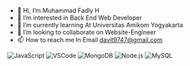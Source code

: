 - 👋 Hi, I’m Muhammad Fadly H
- 👀 I’m interested in Back End Web Developer
- 🌱 I’m currently learning At Universitas Amikom Yogyakarta
- 💞️ I’m looking to collaborate on Website-Engineer
- 📫 How to reach me In Email davit9747@gmail.com

![JavaScript](https://img.shields.io/badge/JavaScript-323330?logo=javascript&logoColor=F7DF1E)
![VSCode](https://img.shields.io/badge/VSCode-007ACC?logo=visual-studio-code&logoColor=white)
![MongoDB](https://img.shields.io/badge/MongoDB-47A248?logo=mongodb&logoColor=white)
![Node.js](https://img.shields.io/badge/Node.js-339933?logo=node.js&logoColor=white)
![MySQL](https://img.shields.io/badge/MySQL-4479A1?logo=mysql&logoColor=white)

<!---
FadlyMuhammad10/FadlyMuhammad10 is a ✨ special ✨ repository because its `README.md` (this file) appears on your GitHub profile.
You can click the Preview link to take a look at your changes.
--->
